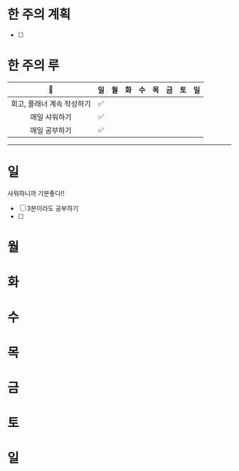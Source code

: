 # 한 주의 계획
- [ ] 

# 한 주의 루
| 🐣 | 일 | 월 | 화 | 수 | 목 | 금 | 토 | 일 |
| :--: | :--: | :--: | :--: | :--: | :--: | :--: | :--: | ---- |
| 회고, 플래너 계속 작성하기 | ✅ |  |  |  |  |  |  |  |
| 매일 샤워하기 | ✅ |  |  |  |  |  |  |  |
| 매일 공부하기 | ✅ |  |  |  |  |  |  |  |

---
# 일 
샤워하니까 기분좋다!!
- [ ] 3분이라도 공부하기
- [ ] 
# 월 

# 화 

# 수 

# 목 

# 금 

# 토 

# 일 

